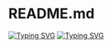 # README.md
[![Typing SVG](https://readme-typing-svg.demolab.com?font=Fira+Code&pause=1000&color=26A7DE&repeat=false&width=435&lines=Joseph+Chavez)](https://git.io/typing-svg)
[![Typing SVG](https://readme-typing-svg.demolab.com?font=Fira+Code&pause=1000&color=26A7DE&width=435&lines=Aspiring+Software+Engineer;3%2B+years+of+coding+experience;Always+learning+new+things)](https://git.io/typing-svg)
